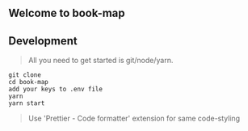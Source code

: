 ## Welcome to book-map

## Development

> All you need to get started is git/node/yarn.

    git clone
    cd book-map
    add your keys to .env file
    yarn
    yarn start

> Use 'Prettier - Code formatter' extension for same code-styling

